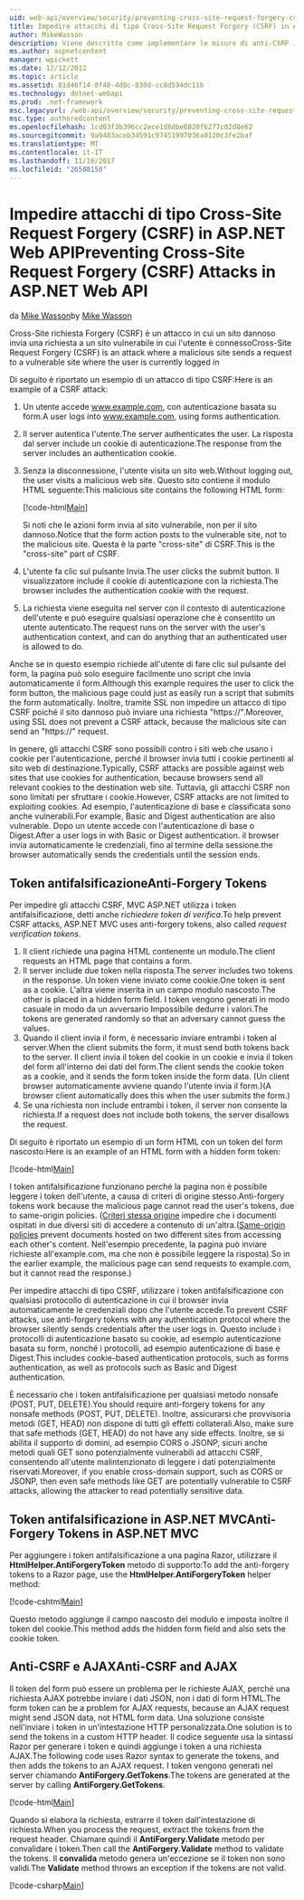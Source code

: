 ```yaml
---
uid: web-api/overview/security/preventing-cross-site-request-forgery-csrf-attacks
title: Impedire attacchi di tipo Cross-Site Request Forgery (CSRF) in ASP.NET Web API | Documenti Microsoft
author: MikeWasson
description: Viene descritto come implementare le misure di anti-CSRF in ASP.NET Web API e l'attacco forgery (CSRF) richiesta tra siti.
ms.author: aspnetcontent
manager: wpickett
ms.date: 12/12/2012
ms.topic: article
ms.assetid: 81d46f14-8f48-4d8c-830d-cc8d594dc11b
ms.technology: dotnet-webapi
ms.prod: .net-framework
msc.legacyurl: /web-api/overview/security/preventing-cross-site-request-forgery-csrf-attacks
msc.type: authoredcontent
ms.openlocfilehash: 1cd03f3b396cc2ece1d8dbe6820f6277c02d8e62
ms.sourcegitcommit: 9a9483aceb34591c97451997036a9120c3fe2baf
ms.translationtype: MT
ms.contentlocale: it-IT
ms.lasthandoff: 11/10/2017
ms.locfileid: "26508150"
---
```

<a name="preventing-cross-site-request-forgery-csrf-attacks-in-aspnet-web-api"></a><span data-ttu-id="51074-103">Impedire attacchi di tipo Cross-Site Request Forgery (CSRF) in ASP.NET Web API</span><span class="sxs-lookup"><span data-stu-id="51074-103">Preventing Cross-Site Request Forgery (CSRF) Attacks in ASP.NET Web API</span></span>
====================
<span data-ttu-id="51074-104">da [Mike Wasson](https://github.com/MikeWasson)</span><span class="sxs-lookup"><span data-stu-id="51074-104">by [Mike Wasson](https://github.com/MikeWasson)</span></span>

<span data-ttu-id="51074-105">Cross-Site richiesta Forgery (CSRF) è un attacco in cui un sito dannoso invia una richiesta a un sito vulnerabile in cui l'utente è connesso</span><span class="sxs-lookup"><span data-stu-id="51074-105">Cross-Site Request Forgery (CSRF) is an attack where a malicious site sends a request to a vulnerable site where the user is currently logged in</span></span>

<span data-ttu-id="51074-106">Di seguito è riportato un esempio di un attacco di tipo CSRF:</span><span class="sxs-lookup"><span data-stu-id="51074-106">Here is an example of a CSRF attack:</span></span>

1. <span data-ttu-id="51074-107">Un utente accede www.example.com, con autenticazione basata su form.</span><span class="sxs-lookup"><span data-stu-id="51074-107">A user logs into www.example.com, using forms authentication.</span></span>
2. <span data-ttu-id="51074-108">Il server autentica l'utente.</span><span class="sxs-lookup"><span data-stu-id="51074-108">The server authenticates the user.</span></span> <span data-ttu-id="51074-109">La risposta dal server include un cookie di autenticazione.</span><span class="sxs-lookup"><span data-stu-id="51074-109">The response from the server includes an authentication cookie.</span></span>
3. <span data-ttu-id="51074-110">Senza la disconnessione, l'utente visita un sito web.</span><span class="sxs-lookup"><span data-stu-id="51074-110">Without logging out, the user visits a malicious web site.</span></span> <span data-ttu-id="51074-111">Questo sito contiene il modulo HTML seguente:</span><span class="sxs-lookup"><span data-stu-id="51074-111">This malicious site contains the following HTML form:</span></span> 

    [!code-html[Main](preventing-cross-site-request-forgery-csrf-attacks/samples/sample1.html)]

    <span data-ttu-id="51074-112">Si noti che le azioni form invia al sito vulnerabile, non per il sito dannoso.</span><span class="sxs-lookup"><span data-stu-id="51074-112">Notice that the form action posts to the vulnerable site, not to the malicious site.</span></span> <span data-ttu-id="51074-113">Questa è la parte "cross-site" di CSRF.</span><span class="sxs-lookup"><span data-stu-id="51074-113">This is the "cross-site" part of CSRF.</span></span>
4. <span data-ttu-id="51074-114">L'utente fa clic sul pulsante Invia.</span><span class="sxs-lookup"><span data-stu-id="51074-114">The user clicks the submit button.</span></span> <span data-ttu-id="51074-115">Il visualizzatore include il cookie di autenticazione con la richiesta.</span><span class="sxs-lookup"><span data-stu-id="51074-115">The browser includes the authentication cookie with the request.</span></span>
5. <span data-ttu-id="51074-116">La richiesta viene eseguita nel server con il contesto di autenticazione dell'utente e può eseguire qualsiasi operazione che è consentito un utente autenticato.</span><span class="sxs-lookup"><span data-stu-id="51074-116">The request runs on the server with the user's authentication context, and can do anything that an authenticated user is allowed to do.</span></span>

<span data-ttu-id="51074-117">Anche se in questo esempio richiede all'utente di fare clic sul pulsante del form, la pagina può solo eseguire facilmente uno script che invia automaticamente il form.</span><span class="sxs-lookup"><span data-stu-id="51074-117">Although this example requires the user to click the form button, the malicious page could just as easily run a script that submits the form automatically.</span></span> <span data-ttu-id="51074-118">Inoltre, tramite SSL non impedire un attacco di tipo CSRF poiché il sito dannoso può inviare una richiesta "https://".</span><span class="sxs-lookup"><span data-stu-id="51074-118">Moreover, using SSL does not prevent a CSRF attack, because the malicious site can send an "https://" request.</span></span>

<span data-ttu-id="51074-119">In genere, gli attacchi CSRF sono possibili contro i siti web che usano i cookie per l'autenticazione, perché il browser invia tutti i cookie pertinenti al sito web di destinazione.</span><span class="sxs-lookup"><span data-stu-id="51074-119">Typically, CSRF attacks are possible against web sites that use cookies for authentication, because browsers send all relevant cookies to the destination web site.</span></span> <span data-ttu-id="51074-120">Tuttavia, gli attacchi CSRF non sono limitati per sfruttare i cookie.</span><span class="sxs-lookup"><span data-stu-id="51074-120">However, CSRF attacks are not limited to exploiting cookies.</span></span> <span data-ttu-id="51074-121">Ad esempio, l'autenticazione di base e classificata sono anche vulnerabili.</span><span class="sxs-lookup"><span data-stu-id="51074-121">For example, Basic and Digest authentication are also vulnerable.</span></span> <span data-ttu-id="51074-122">Dopo un utente accede con l'autenticazione di base o Digest.</span><span class="sxs-lookup"><span data-stu-id="51074-122">After a user logs in with Basic or Digest authentication.</span></span> <span data-ttu-id="51074-123">il browser invia automaticamente le credenziali, fino al termine della sessione.</span><span class="sxs-lookup"><span data-stu-id="51074-123">the browser automatically sends the credentials until the session ends.</span></span>

## <a name="anti-forgery-tokens"></a><span data-ttu-id="51074-124">Token antifalsificazione</span><span class="sxs-lookup"><span data-stu-id="51074-124">Anti-Forgery Tokens</span></span>

<span data-ttu-id="51074-125">Per impedire gli attacchi CSRF, MVC ASP.NET utilizza i token antifalsificazione, detti anche *richiedere token di verifica*.</span><span class="sxs-lookup"><span data-stu-id="51074-125">To help prevent CSRF attacks, ASP.NET MVC uses anti-forgery tokens, also called *request verification tokens*.</span></span>

1. <span data-ttu-id="51074-126">Il client richiede una pagina HTML contenente un modulo.</span><span class="sxs-lookup"><span data-stu-id="51074-126">The client requests an HTML page that contains a form.</span></span>
2. <span data-ttu-id="51074-127">Il server include due token nella risposta.</span><span class="sxs-lookup"><span data-stu-id="51074-127">The server includes two tokens in the response.</span></span> <span data-ttu-id="51074-128">Un token viene inviato come cookie.</span><span class="sxs-lookup"><span data-stu-id="51074-128">One token is sent as a cookie.</span></span> <span data-ttu-id="51074-129">L'altra viene inserita in un campo modulo nascosto.</span><span class="sxs-lookup"><span data-stu-id="51074-129">The other is placed in a hidden form field.</span></span> <span data-ttu-id="51074-130">I token vengono generati in modo casuale in modo da un avversario Impossibile dedurre i valori.</span><span class="sxs-lookup"><span data-stu-id="51074-130">The tokens are generated randomly so that an adversary cannot guess the values.</span></span>
3. <span data-ttu-id="51074-131">Quando il client invia il form, è necessario inviare entrambi i token al server.</span><span class="sxs-lookup"><span data-stu-id="51074-131">When the client submits the form, it must send both tokens back to the server.</span></span> <span data-ttu-id="51074-132">Il client invia il token del cookie in un cookie e invia il token del form all'interno dei dati del form.</span><span class="sxs-lookup"><span data-stu-id="51074-132">The client sends the cookie token as a cookie, and it sends the form token inside the form data.</span></span> <span data-ttu-id="51074-133">(Un client browser automaticamente avviene quando l'utente invia il form.)</span><span class="sxs-lookup"><span data-stu-id="51074-133">(A browser client automatically does this when the user submits the form.)</span></span>
4. <span data-ttu-id="51074-134">Se una richiesta non include entrambi i token, il server non consente la richiesta.</span><span class="sxs-lookup"><span data-stu-id="51074-134">If a request does not include both tokens, the server disallows the request.</span></span>

<span data-ttu-id="51074-135">Di seguito è riportato un esempio di un form HTML con un token del form nascosto:</span><span class="sxs-lookup"><span data-stu-id="51074-135">Here is an example of an HTML form with a hidden form token:</span></span>

[!code-html[Main](preventing-cross-site-request-forgery-csrf-attacks/samples/sample2.html)]

<span data-ttu-id="51074-136">I token antifalsificazione funzionano perché la pagina non è possibile leggere i token dell'utente, a causa di criteri di origine stesso.</span><span class="sxs-lookup"><span data-stu-id="51074-136">Anti-forgery tokens work because the malicious page cannot read the user's tokens, due to same-origin policies.</span></span> <span data-ttu-id="51074-137">([Criteri stessa origine](http://www.w3.org/Security/wiki/Same_Origin_Policy) impedire che i documenti ospitati in due diversi siti di accedere a contenuto di un'altra.</span><span class="sxs-lookup"><span data-stu-id="51074-137">([Same-origin policies](http://www.w3.org/Security/wiki/Same_Origin_Policy) prevent documents hosted on two different sites from accessing each other's content.</span></span> <span data-ttu-id="51074-138">Nell'esempio precedente, la pagina può inviare richieste all'example.com, ma che non è possibile leggere la risposta).</span><span class="sxs-lookup"><span data-stu-id="51074-138">So in the earlier example, the malicious page can send requests to example.com, but it cannot read the response.)</span></span>

<span data-ttu-id="51074-139">Per impedire attacchi di tipo CSRF, utilizzare i token antifalsificazione con qualsiasi protocollo di autenticazione in cui il browser invia automaticamente le credenziali dopo che l'utente accede.</span><span class="sxs-lookup"><span data-stu-id="51074-139">To prevent CSRF attacks, use anti-forgery tokens with any authentication protocol where the browser silently sends credentials after the user logs in.</span></span> <span data-ttu-id="51074-140">Questo include i protocolli di autenticazione basato su cookie, ad esempio autenticazione basata su form, nonché i protocolli, ad esempio autenticazione di base e Digest.</span><span class="sxs-lookup"><span data-stu-id="51074-140">This includes cookie-based authentication protocols, such as forms authentication, as well as protocols such as Basic and Digest authentication.</span></span>

<span data-ttu-id="51074-141">È necessario che i token antifalsificazione per qualsiasi metodo nonsafe (POST, PUT, DELETE).</span><span class="sxs-lookup"><span data-stu-id="51074-141">You should require anti-forgery tokens for any nonsafe methods (POST, PUT, DELETE).</span></span> <span data-ttu-id="51074-142">Inoltre, assicurarsi che provvisoria metodi (GET, HEAD) non dispone di tutti gli effetti collaterali.</span><span class="sxs-lookup"><span data-stu-id="51074-142">Also, make sure that safe methods (GET, HEAD) do not have any side effects.</span></span> <span data-ttu-id="51074-143">Inoltre, se si abilita il supporto di domini, ad esempio CORS o JSONP, sicuri anche metodi quali GET sono potenzialmente vulnerabili ad attacchi CSRF, consentendo all'utente malintenzionato di leggere i dati potenzialmente riservati.</span><span class="sxs-lookup"><span data-stu-id="51074-143">Moreover, if you enable cross-domain support, such as CORS or JSONP, then even safe methods like GET are potentially vulnerable to CSRF attacks, allowing the attacker to read potentially sensitive data.</span></span>

## <a name="anti-forgery-tokens-in-aspnet-mvc"></a><span data-ttu-id="51074-144">Token antifalsificazione in ASP.NET MVC</span><span class="sxs-lookup"><span data-stu-id="51074-144">Anti-Forgery Tokens in ASP.NET MVC</span></span>

<span data-ttu-id="51074-145">Per aggiungere i token antifalsificazione a una pagina Razor, utilizzare il **HtmlHelper.AntiForgeryToken** metodo di supporto:</span><span class="sxs-lookup"><span data-stu-id="51074-145">To add the anti-forgery tokens to a Razor page, use the **HtmlHelper.AntiForgeryToken** helper method:</span></span>

[!code-cshtml[Main](preventing-cross-site-request-forgery-csrf-attacks/samples/sample3.cshtml)]

<span data-ttu-id="51074-146">Questo metodo aggiunge il campo nascosto del modulo e imposta inoltre il token del cookie.</span><span class="sxs-lookup"><span data-stu-id="51074-146">This method adds the hidden form field and also sets the cookie token.</span></span>

## <a name="anti-csrf-and-ajax"></a><span data-ttu-id="51074-147">Anti-CSRF e AJAX</span><span class="sxs-lookup"><span data-stu-id="51074-147">Anti-CSRF and AJAX</span></span>

<span data-ttu-id="51074-148">Il token del form può essere un problema per le richieste AJAX, perché una richiesta AJAX potrebbe inviare i dati JSON, non i dati di form HTML.</span><span class="sxs-lookup"><span data-stu-id="51074-148">The form token can be a problem for AJAX requests, because an AJAX request might send JSON data, not HTML form data.</span></span> <span data-ttu-id="51074-149">Una soluzione consiste nell'inviare i token in un'intestazione HTTP personalizzata.</span><span class="sxs-lookup"><span data-stu-id="51074-149">One solution is to send the tokens in a custom HTTP header.</span></span> <span data-ttu-id="51074-150">Il codice seguente usa la sintassi Razor per generare i token e quindi aggiunge i token a una richiesta AJAX.</span><span class="sxs-lookup"><span data-stu-id="51074-150">The following code uses Razor syntax to generate the tokens, and then adds the tokens to an AJAX request.</span></span> <span data-ttu-id="51074-151">I token vengono generati nel server chiamando **AntiForgery.GetTokens**.</span><span class="sxs-lookup"><span data-stu-id="51074-151">The tokens are generated at the server by calling **AntiForgery.GetTokens**.</span></span>

[!code-html[Main](preventing-cross-site-request-forgery-csrf-attacks/samples/sample4.html)]

<span data-ttu-id="51074-152">Quando si elabora la richiesta, estrarre il token dall'intestazione di richiesta.</span><span class="sxs-lookup"><span data-stu-id="51074-152">When you process the request, extract the tokens from the request header.</span></span> <span data-ttu-id="51074-153">Chiamare quindi il **AntiForgery.Validate** metodo per convalidare i token.</span><span class="sxs-lookup"><span data-stu-id="51074-153">Then call the **AntiForgery.Validate** method to validate the tokens.</span></span> <span data-ttu-id="51074-154">Il **convalida** metodo genera un'eccezione se il token non sono validi.</span><span class="sxs-lookup"><span data-stu-id="51074-154">The **Validate** method throws an exception if the tokens are not valid.</span></span>

[!code-csharp[Main](preventing-cross-site-request-forgery-csrf-attacks/samples/sample5.cs)]
